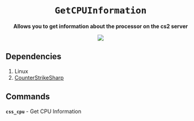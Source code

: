 <div align="center">
  <h1><code>GetCPUInformation</code></h1>
  <p>
    <strong>Allows you to get information about the processor on the cs2 server</strong>
  </p>
  <img src="https://github.com/XST4G3/GetCPUInformation/assets/65786053/7b210a43-a324-4db0-b01e-0f5991715257"/>
</div>

## Dependencies
1. Linux
2. [CounterStrikeSharp](https://github.com/roflmuffin/CounterStrikeSharp)

## Commands
<b><code>css_cpu</code></b> - Get CPU Information
